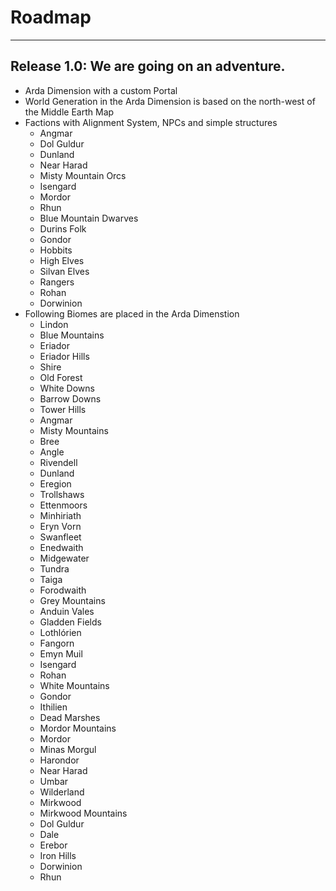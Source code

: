 # Roadmap
___
## Release 1.0: We are going on an adventure.

- Arda Dimension with a custom Portal
- World Generation in the Arda Dimension is based on the north-west of the Middle Earth Map
- Factions with Alignment System, NPCs and simple structures
  - Angmar
  - Dol Guldur
  - Dunland
  - Near Harad
  - Misty Mountain Orcs
  - Isengard
  - Mordor
  - Rhun
  - Blue Mountain Dwarves
  - Durins Folk
  - Gondor
  - Hobbits
  - High Elves
  - Silvan Elves
  - Rangers
  - Rohan
  - Dorwinion
- Following Biomes are placed in the Arda Dimenstion
  - Lindon
  - Blue Mountains
  - Eriador
  - Eriador Hills
  - Shire
  - Old Forest
  - White Downs
  - Barrow Downs
  - Tower Hills
  - Angmar
  - Misty Mountains
  - Bree
  - Angle
  - Rivendell
  - Dunland
  - Eregion
  - Trollshaws
  - Ettenmoors
  - Minhiriath
  - Eryn Vorn
  - Swanfleet
  - Enedwaith
  - Midgewater
  - Tundra
  - Taiga
  - Forodwaith
  - Grey Mountains
  - Anduin Vales
  - Gladden Fields
  - Lothlórien
  - Fangorn
  - Emyn Muil
  - Isengard
  - Rohan
  - White Mountains
  - Gondor
  - Ithilien
  - Dead Marshes
  - Mordor Mountains
  - Mordor
  - Minas Morgul
  - Harondor
  - Near Harad
  - Umbar
  - Wilderland
  - Mirkwood
  - Mirkwood Mountains
  - Dol Guldur
  - Dale
  - Erebor
  - Iron Hills
  - Dorwinion
  - Rhun